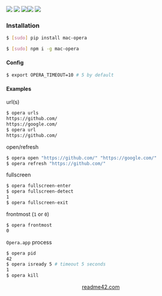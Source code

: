 <!--
https://readme42.com
-->



[![](https://img.shields.io/badge/OS-macOS-blue.svg?longCache=True)]()
[![](https://img.shields.io/pypi/v/mac-opera.svg?maxAge=3600)](https://pypi.org/project/mac-opera/)
[![](https://img.shields.io/npm/v/mac-opera.svg?maxAge=3600)](https://www.npmjs.com/package/mac-opera)[![](https://img.shields.io/badge/License-Unlicense-blue.svg?longCache=True)](https://unlicense.org/)
[![](https://github.com/andrewp-as-is/mac-opera/workflows/tests42/badge.svg)](https://github.com/andrewp-as-is/mac-opera/actions)

### Installation
```bash
$ [sudo] pip install mac-opera
```

```bash
$ [sudo] npm i -g mac-opera
```

#### Config
```bash
$ export OPERA_TIMEOUT=10 # 5 by default
```

#### Examples
url(s)
```bash
$ opera urls
https://github.com/
https://google.com/
$ opera url
https://github.com/
```

open/refresh
```bash
$ opera open "https://github.com/" "https://google.com/"
$ opera refresh "https://github.com/"
```

fullscreen
```bash
$ opera fullscreen-enter
$ opera fullscreen-detect
1
$ opera fullscreen-exit
```

frontmost (`1` or `0`)
```bash
$ opera frontmost
0
```

`Opera.app` process
```bash
$ opera pid
42
$ opera isready 5 # timeout 5 seconds
1
$ opera kill
```

<p align="center">
    <a href="https://readme42.com/">readme42.com</a>
</p>
